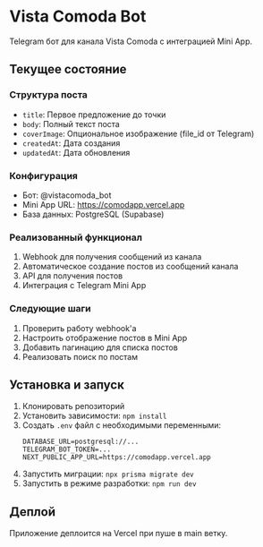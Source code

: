 # Vista Comoda Bot

Telegram бот для канала Vista Comoda с интеграцией Mini App.

## Текущее состояние

### Структура поста
- `title`: Первое предложение до точки
- `body`: Полный текст поста
- `coverImage`: Опциональное изображение (file_id от Telegram)
- `createdAt`: Дата создания
- `updatedAt`: Дата обновления

### Конфигурация
- Бот: @vistacomoda_bot
- Mini App URL: https://comodapp.vercel.app
- База данных: PostgreSQL (Supabase)

### Реализованный функционал
1. Webhook для получения сообщений из канала
2. Автоматическое создание постов из сообщений канала
3. API для получения постов
4. Интеграция с Telegram Mini App

### Следующие шаги
1. Проверить работу webhook'а
2. Настроить отображение постов в Mini App
3. Добавить пагинацию для списка постов
4. Реализовать поиск по постам

## Установка и запуск

1. Клонировать репозиторий
2. Установить зависимости: `npm install`
3. Создать `.env` файл с необходимыми переменными:
   ```
   DATABASE_URL=postgresql://...
   TELEGRAM_BOT_TOKEN=...
   NEXT_PUBLIC_APP_URL=https://comodapp.vercel.app
   ```
4. Запустить миграции: `npx prisma migrate dev`
5. Запустить в режиме разработки: `npm run dev`

## Деплой
Приложение деплоится на Vercel при пуше в main ветку.
